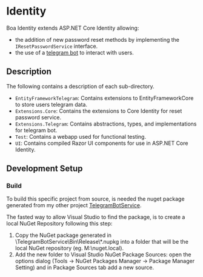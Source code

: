 # Identity

Boa Identity extends ASP.NET Core Identity allowing:

* the addition of new password reset methods by implementing the `IResetPasswordService` interface.
* the use of a [telegram bot](https://telegram.org/) to interact with users.

## Description

The following contains a description of each sub-directory.

* `EntityFrameworkTelegram`: Contains extensions to EntityFrameworkCore to store users telegram data.
* `Extensions.Core`: Contains the extensions to Core Identity for reset password service.
* `Extensions.Telegram`: Contains abstractions, types, and implementations for telegram bot.
* `Test`: Contains a webapp used for functional testing.
* `UI`: Contains compiled Razor UI components for use in ASP.NET Core Identity.

## Development Setup

### Build

To build this specific project from source, is needed the nuget package generated from my other project [TelegramBotService](https://github.com/boajr/TelegramBotService).

The fasted way to allow Visual Studio to find the package, is to create a local NuGet Repository following this step:
1. Copy the NuGet package generated in <project-root>\\TelegramBotService\\Bin\\Release\\*.nupkg into a folder that will be the local NuGet repository (eg. M:\\nuget.local).
2. Add the new folder to Visual Studio NuGet Package Sources: open the options dialog (Tools -> NuGet Packages Manager -> Package Manager Setting) and in Package Sources tab add a new source.